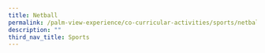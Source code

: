 ```yaml
---
title: Netball
permalink: /palm-view-experience/co-curricular-activities/sports/netball/
description: ""
third_nav_title: Sports
---
```

